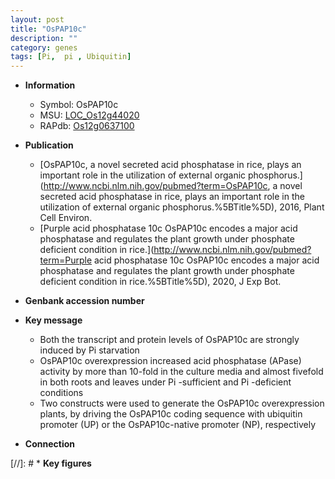 ```yaml
---
layout: post
title: "OsPAP10c"
description: ""
category: genes
tags: [Pi,  pi , Ubiquitin]
---
```


* **Information**  
    + Symbol: OsPAP10c  
    + MSU: [LOC_Os12g44020](http://rice.plantbiology.msu.edu/cgi-bin/ORF_infopage.cgi?orf=LOC_Os12g44020)  
    + RAPdb: [Os12g0637100](http://rapdb.dna.affrc.go.jp/viewer/gbrowse_details/irgsp1?name=Os12g0637100)  

* **Publication**  
    + [OsPAP10c, a novel secreted acid phosphatase in rice, plays an important role in the utilization of external organic phosphorus.](http://www.ncbi.nlm.nih.gov/pubmed?term=OsPAP10c, a novel secreted acid phosphatase in rice, plays an important role in the utilization of external organic phosphorus.%5BTitle%5D), 2016, Plant Cell Environ.
    + [Purple acid phosphatase 10c OsPAP10c encodes a major acid phosphatase and regulates the plant growth under phosphate deficient condition in rice.](http://www.ncbi.nlm.nih.gov/pubmed?term=Purple acid phosphatase 10c OsPAP10c encodes a major acid phosphatase and regulates the plant growth under phosphate deficient condition in rice.%5BTitle%5D), 2020, J Exp Bot.

* **Genbank accession number**  

* **Key message**  
    + Both the transcript and protein levels of OsPAP10c are strongly induced by Pi starvation
    + OsPAP10c overexpression increased acid phosphatase (APase) activity by more than 10-fold in the culture media and almost fivefold in both roots and leaves under Pi -sufficient and Pi -deficient conditions
    + Two constructs were used to generate the OsPAP10c overexpression plants, by driving the OsPAP10c coding sequence with ubiquitin promoter (UP) or the OsPAP10c-native promoter (NP), respectively

* **Connection**  

[//]: # * **Key figures**  


